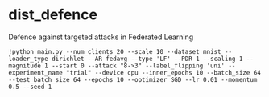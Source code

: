 # dist_defence
Defence against targeted attacks in Federated Learning

```
!python main.py --num_clients 20 --scale 10 --dataset mnist --loader_type dirichlet --AR fedavg --type 'LF' --PDR 1 --scaling 1 --magnitude 1 --start 0 --attack "8->3" --label_flipping 'uni' --experiment_name "trial" --device cpu --inner_epochs 10 --batch_size 64 --test_batch_size 64 --epochs 10 --optimizer SGD --lr 0.01 --momentum 0.5 --seed 1
```
